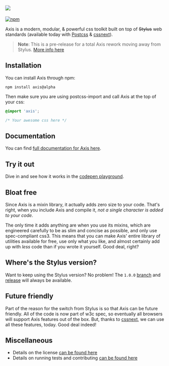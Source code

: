 # ![](https://dl.dropboxusercontent.com/u/18590/axis-logo.svg)

[![npm](http://img.shields.io/npm/v/axis.svg?style=flat)](http://badge.fury.io/js/axis)

Axis is a modern, modular, & powerful css toolkit built on top of ~~Stylus~~ web standards (available today with [Postcss](https://github.com/postcss/postcss) & [cssnext](https://github.com/MoOx/postcss-cssnext)).

> **Note**: This is a pre-release for a total Axis rework moving away from Stylus. [More info here](https://github.com/static-dev/axis/pull/323)

## Installation

You can install Axis through npm:

```
npm install axis@alpha
```

Then make sure you are using postcss-import and call Axis at the top of your css:

```css
@import 'axis';

/* Your awesome css here */
```

## Documentation

You can find [full documentation for Axis here](#).

## Try it out

Dive in and see how it works in the [codepen playground](http://codepen.io/dbox/pen/NdpWPM?editors=1100).

## Bloat free

Since Axis is a mixin library, it actually adds zero size to your code. That's right, when you include Axis and compile it, _not a single character is added to your code_.

The only time it adds anything are when you use its mixins, which are engineered carefully to be as slim and concise as possible, and only use spec-compliant css3\. This means that you can make Axis' entire library of utilities available for free, use only what you like, and almost certainly add up with _less_ code than if you wrote it yourself. Good deal, right?

## Where's the Stylus version?

Want to keep using the Stylus version? No problem! The `1.0.0` [branch](https://github.com/static-dev/axis/tree/1.0.0) and [release](https://github.com/static-dev/axis/releases/tag/v1.0.0) will always be available.

## Future friendly

Part of the reason for the switch from Stylus is so that Axis can be future friendly. All of the code is now part of w3c spec, so eventually all browsers will support Axis features out of the box. But, thanks to [cssnext](https://github.com/MoOx/postcss-cssnext), we can use all these features, today. Good deal indeed!

## Miscellaneous

- Details on the license [can be found here](license.md)
- Details on running tests and contributing [can be found here](contributing.md)
